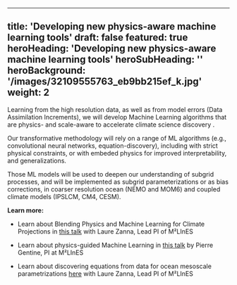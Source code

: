 
---
title: 'Developing new physics-aware machine learning tools'
draft: false
featured: true
heroHeading: 'Developing new physics-aware machine learning tools'
heroSubHeading: ''
heroBackground: '/images/32109555763_eb9bb215ef_k.jpg'
weight: 2
---


Learning from the high resolution data, as well as from model errors (Data Assimilation Increments), we will develop Machine Learning algorithms that are physics- and scale-aware to accelerate climate science discovery .

Our transformative methodology will rely on a range of ML algorithms (e.g., convolutional neural networks, equation-discovery), including with strict physical constraints, or with embeded physics for improved interpretability, and generalizations.

Those ML models will be used to deepen our understanding of subgrid processes, and will be implemented as subgrid parameterizations or as bias corrections, in coarser resolution ocean (NEMO and MOM6) and coupled climate models (IPSLCM, CM4, CESM).


**Learn more:**

- Learn about Blending Physics and Machine Learning for Climate Projections in [this talk](https://www.imsi.institute/videos/laure-zanna/) with Laure Zanna, Lead PI of M²LInES

- Learn about physics-guided Machine Learning in [this talk](https://www.youtube.com/watch?v=T60OmRD102s) by Pierre Gentine, PI at M²LInES

- Learn about discovering equations from data for ocean mesoscale parametrizations [here](https://youtu.be/9YQnW9ylacU?t=20685) with Laure Zanna, Lead PI of M²LInES
